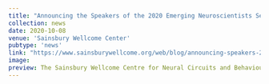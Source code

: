```yaml
---
title: "Announcing the Speakers of the 2020 Emerging Neuroscientists Seminar Series"
collection: news
date: 2020-10-08
venue: 'Sainsbury Wellcome Center'
pubtype: 'news'
link: "https://www.sainsburywellcome.org/web/blog/announcing-speakers-2020-emerging-neuroscientists-seminar-series"
image: 
preview: The Sainsbury Wellcome Centre for Neural Circuits and Behaviour is proud to announce the speakers for the third annual Emerging Neuroscientists Seminar Series (ENSS)...
---
```

